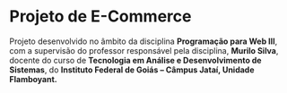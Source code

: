 # Projeto de E-Commerce

Projeto desenvolvido no âmbito da disciplina **Programação para Web III**, com a supervisão do professor responsável pela disciplina, **Murilo Silva**, docente do curso de **Tecnologia em Análise e Desenvolvimento de Sistemas**, do **Instituto Federal de Goiás – Câmpus Jataí, Unidade Flamboyant.**
